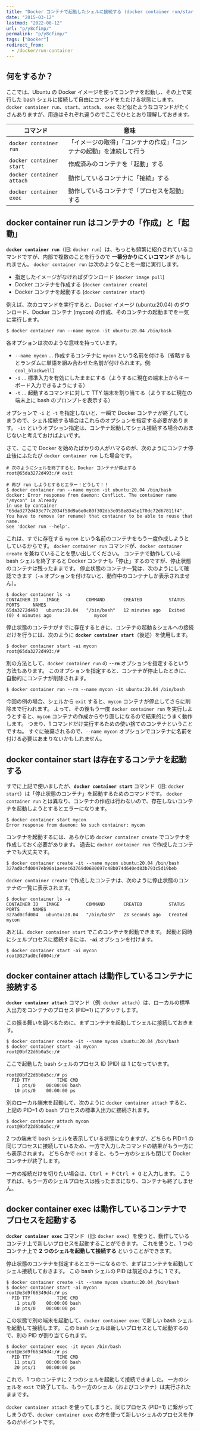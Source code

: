```yaml
---
title: "Docker コンテナで起動したシェルに接続する (docker container run/start/exec/attach)"
date: "2015-03-12"
lastmod: "2022-06-12"
url: "p/y8cfimp/"
permalink: "p/y8cfimp/"
tags: ["Docker"]
redirect_from:
  - /docker/run-container
---
```


何をするか？
----

ここでは、Ubuntu の Docker イメージを使ってコンテナを起動し、その上で実行した bash シェルに接続して自由にコマンドをたたける状態にします。
`docker container run`、`start`、`attach`、`exec` など似たようなコマンドがたくさんありますが、用途はそれぞれ違うのでここでひととおり理解しておきます。

| コマンド | 意味 |
| ---- | ---- |
| `docker container run` | 「イメージの取得」「コンテナの作成」「コンテナの起動」を連続して行う |
| `docker container start` | 作成済みのコンテナを「起動」する |
| `docker container attach` | 動作しているコンテナに「接続」する |
| `docker container exec` | 動作しているコンテナで「プロセスを起動」する |


docker container run はコンテナの「作成」と「起動」
----

__`docker container run`__（旧: `docker run`）は、もっとも頻繁に紹介されているコマンドですが、内部で複数のことを行うので __一番分かりにくいコマンド__ かもしれません。
`docker container run` は次のようなことを一度に実行します。

- 指定したイメージがなければダウンロード (`docker image pull`)
- Docker コンテナを作成する (`docker container create`)
- Docker コンテナを起動する (`docker container start`)

例えば、次のコマンドを実行すると、Docker イメージ (ubuntu:20.04) のダウンロード、Docker コンテナ (mycon) の作成、そのコンテナの起動までを一気に実行します。

```console
$ docker container run --name mycon -it ubuntu:20.04 /bin/bash
```

各オプションは次のような意味を持っています。

- `--name mycon` ... 作成するコンテナに `mycon` という名前を付ける（省略するとランダムに単語を組み合わせた名前が付けられます。例: `cool_blackwell`）
- `-i` ... 標準入力を有効にしたままにする（ようするに現在の端末上からキーボード入力できるようにする）
- `-t` ... 起動するコマンドに対して TTY 端末を割り当てる（ようするに現在の端末上に bash のプロンプトを表示する）

オプションで `-i` と `-t` を指定しないと、一瞬で Docker コンテナが終了してしまうので、シェル接続する場合はこれらのオプションを指定する必要があります。
`-it` というオプション指定は、コンテナ起動してシェル接続する場合のおまじないと考えておけばよいです。

さて、ここで Docker を始めたばかりの人がハマるのが、次のようにコンテナ停止後にふたたび `docker container run` した場合です。

```console
# 次のようにシェルを終了すると、Docker コンテナが停止する
root@65da3272d493:/# exit

# 再び run しようとするとエラー！どうして！！
$ docker container run --name mycon -it ubuntu:20.04 /bin/bash
docker: Error response from daemon: Conflict. The container name "/mycon" is already
in use by container "65da3272d493c77c2034f58d9a6e0c80f302db3c058e8345e170dc72d67811f4".
You have to remove (or rename) that container to be able to reuse that name.
See 'docker run --help'.
```

これは、すでに存在する `mycon` という名前のコンテナをもう一度作成しようとしているからです。
`docker container run` コマンドが、`docker container create` を兼ねていることを思い出してください。
コンテナで動作している bash シェルを終了すると Docker コンテナも「停止」するのですが、停止状態のコンテナは残ったままです。
停止状態のコンテナ一覧は、次のようにして確認できます（`-a` オプションを付けないと、動作中のコンテナしか表示されません）。

```console
$ docker container ls -a
CONTAINER ID   IMAGE          COMMAND       CREATED          STATUS                        PORTS     NAMES
65da3272d493   ubuntu:20.04   "/bin/bash"   12 minutes ago   Exited (0) 4 minutes ago                mycon
```

停止状態のコンテナがすでに存在するときに、コンテナの起動＆シェルへの接続だけを行うには、次のように __`docker container start`__（後述）を使用します。

```console
$ docker container start -ai mycon
root@65da3272d493:/#
```

別の方法として、`docker container run` の __`--rm`__ オプションを指定するという方法もあります。
このオプションを指定すると、コンテナが停止したときに、自動的にコンテナが削除されます。

```console
$ docker container run --rm --name mycon -it ubuntu:20.04 /bin/bash
```

今回の例の場合、シェルから `exit` すると、`mycon` コンテナが停止してさらに削除まで行われます。
よって、その後もう一度 `docker container run` を実行しようとすると、`mycon` コンテナの作成からやり直しになるので結果的にうまく動作します。
つまり、1 コマンドだけ実行するための使い捨てのコンテナということですね。
すぐに破棄されるので、`--name mycon` オプションでコンテナに名前を付ける必要はあまりないかもしれません。


docker container start は存在するコンテナを起動する
----

すでに上記で使いましたが、__`docker container start`__ コマンド（旧: `docker start`）は「停止状態のコンテナ」を起動するためのコマンドです。
`docker container run` とは異なり、コンテナの作成は行わないので、存在しないコンテナを起動しようとするとエラーになります。

```console
$ docker container start mycon
Error response from daemon: No such container: mycon
```

コンテナを起動するには、あらかじめ `docker container create` でコンテナを作成しておく必要があります。
過去に `docker container run` で作成したコンテナでも大丈夫です。

```console
$ docker container create -it --name mycon ubuntu:20.04 /bin/bash
327ad0cfd0047eb90a1ae4ec63769d0680697c48b074d640ed83b793c5d19beb
```

`docker container create` で作成したコンテナは、次のように停止状態のコンテナの一覧に表示されます。

```console
$ docker container ls -a
CONTAINER ID   IMAGE          COMMAND       CREATED          STATUS                        PORTS     NAMES
327ad0cfd004   ubuntu:20.04   "/bin/bash"   23 seconds ago   Created                                 mycon
```

あとは、`docker container start` でこのコンテナを起動できます。
起動と同時にシェルプロセスに接続するには、__`-ai`__ オプションを付けます。

```console
$ docker container start -ai mycon
root@327ad0cfd004:/#
```


docker container attach は動作しているコンテナに接続する
----

__`docker container attach`__ コマンド（例: `docker attach`）は、ローカルの標準入出力をコンテナのプロセス (PID=1) にアタッチします。

この振る舞いを調べるために、まずコンテナを起動してシェルに接続しておきます。

```console
$ docker container create -it --name mycon ubuntu:20.04 /bin/bash
$ docker container start -ai mycon
root@9bf22d6b0a5c:/#
```

ここで起動した bash シェルのプロセス ID (PID) は 1 になっています。

```console
root@9bf22d6b0a5c:/# ps
  PID TTY          TIME CMD
    1 pts/0    00:00:00 bash
   10 pts/0    00:00:00 ps
```

別のローカル端末を起動して、次のように `docker container attach` すると、上記の PID=1 の bash プロセスの標準入出力に接続されます。

```console
$ docker container attach mycon
root@9bf22d6b0a5c:/#
```

2 つの端末で bash シェルを表示している状態になりますが、どちらも PID=1 の同じプロセスに接続しているため、一方で入力したコマンドの結果がもう一方にも表示されます。
どちらかで `exit` すると、もう一方のシェルも閉じて Docker コンテナが終了します。

一方の接続だけを切りたい場合は、<kbd>Ctrl + P</kbd> <kbd>Ctrl + Q</kbd> と入力します。
こうすれば、もう一方のシェルプロセスは残ったままになり、コンテナも終了しません。


docker container exec は動作しているコンテナでプロセスを起動する
----

__`docker container exec`__ コマンド（旧: `docker exec`）を使うと、動作しているコンテナ上で新しいプロセスを起動することができます。
これを使うと、1 つのコンテナ上で __2 つのシェルを起動して接続する__ ということができます。

停止状態のコンテナを指定するとエラーになるので、まずはコンテナを起動してシェル接続しておきます。
この bash シェルの PID は前述のように 1 です。

```console
$ docker container create -it --name mycon ubuntu:20.04 /bin/bash
$ docker container start -ai mycon
root@e3d9f66349d4:/# ps
  PID TTY          TIME CMD
    1 pts/0    00:00:00 bash
   10 pts/0    00:00:00 ps
```

この状態で別の端末を起動して、`docker container exec` で新しい bash シェルを起動して接続します。
この bash シェルは新しいプロセスとして起動するので、別の PID が割り当てられます。

```console
$ docker container exec -it mycon /bin/bash
root@e3d9f66349d4:/# ps
  PID TTY          TIME CMD
   11 pts/1    00:00:00 bash
   20 pts/1    00:00:00 ps
```

これで、1 つのコンテナに 2 つのシェルを起動して接続できました。
一方のシェルを `exit` で終了しても、もう一方のシェル（およびコンテナ）は実行されたままです。

`docker container attach` を使ってしまうと、同じプロセス (PID=1) に繋がってしまうので、`docker container exec` の方を使って新しいシェルのプロセスを作るのがポイントです。

